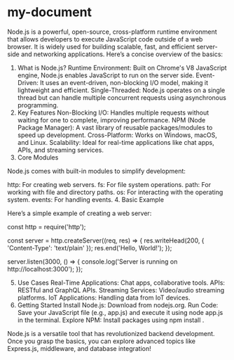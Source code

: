 # my-document
Node.js is a powerful, open-source, cross-platform runtime environment that allows developers to execute JavaScript code outside of a web browser. It is widely used for building scalable, fast, and efficient server-side and networking applications. Here’s a concise overview of the basics:

1. What is Node.js?
Runtime Environment: Built on Chrome's V8 JavaScript engine, Node.js enables JavaScript to run on the server side.
Event-Driven: It uses an event-driven, non-blocking I/O model, making it lightweight and efficient.
Single-Threaded: Node.js operates on a single thread but can handle multiple concurrent requests using asynchronous programming.
2. Key Features
Non-Blocking I/O: Handles multiple requests without waiting for one to complete, improving performance.
NPM (Node Package Manager): A vast library of reusable packages/modules to speed up development.
Cross-Platform: Works on Windows, macOS, and Linux.
Scalability: Ideal for real-time applications like chat apps, APIs, and streaming services.
3. Core Modules

Node.js comes with built-in modules to simplify development:

http: For creating web servers.
fs: For file system operations.
path: For working with file and directory paths.
os: For interacting with the operating system.
events: For handling events.
4. Basic Example

Here’s a simple example of creating a web server:

const http = require('http');

const server = http.createServer((req, res) => {
  res.writeHead(200, { 'Content-Type': 'text/plain' });
  res.end('Hello, World!');
});

server.listen(3000, () => {
  console.log('Server is running on http://localhost:3000');
});

5. Use Cases
Real-Time Applications: Chat apps, collaborative tools.
APIs: RESTful and GraphQL APIs.
Streaming Services: Video/audio streaming platforms.
IoT Applications: Handling data from IoT devices.
6. Getting Started
Install Node.js: Download from nodejs.org.
Run Code: Save your JavaScript file (e.g., app.js) and execute it using node app.js in the terminal.
Explore NPM: Install packages using npm install <package-name>.

Node.js is a versatile tool that has revolutionized backend development. Once you grasp the basics, you can explore advanced topics like Express.js, middleware, and database integration!
